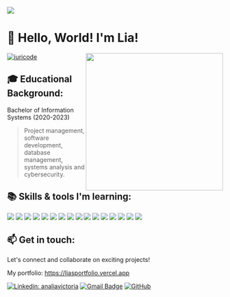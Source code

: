 ![](https://komarev.com/ghpvc/?username=analiavictoria&color=fc81ac)

# 🖤 Hello, World! I'm Lia!

<img align='right' src="https://pa1.narvii.com/6858/3d8d5712b4e31d70ee9ce9c30cdb06146a6db2fb_hq.gif" width="320">

[![iuricode](https://github-readme-stats.vercel.app/api/top-langs/?username=analiavictoria&hide=html&layout=compact&theme=radical)](https://github.com/anuraghazra/github-readme-stats)

## 🎓 Educational Background:

Bachelor of Information Systems (2020-2023)  
> Project management, software development, database management, systems analysis and cybersecurity.

## 📚 Skills & tools I'm learning:

<img src="https://img.shields.io/badge/JavaScript-F7DF1E?style=flat&logo=javascript&logoColor=black"> <img src="https://img.shields.io/badge/TypeScript-007ACC?style=flat&logo=typescript&logoColor=white">
<img src="https://img.shields.io/badge/React-20232A?style=flat&logo=react&logoColor=61DAFB">
<img src="https://img.shields.io/badge/-Node.js-3C873A?style=flat&logo=Node.js&logoColor=white">
<img src="https://img.shields.io/badge/-Angular-white?style=flat&logo=Angular&logoColor=dd0031">
<img src ="https://img.shields.io/badge/HTML5-E34F26?style=flat&logo=html5&logoColor=white">
<img src ="https://img.shields.io/badge/CSS3-1572B6?style=flat&logo=css3&logoColor=white">
<img src="https://img.shields.io/badge/Tailwind_CSS-38B2AC?style=flat&logo=tailwind-css&logoColor=white">
<img src="https://img.shields.io/badge/MUI-%230081CB.svg?style=flat&logo=mui&logoColor=white">
<img src="http://img.shields.io/badge/-Git-F1502F?style=flat&logo=git&logoColor=FFFFFF">
<img src="https://img.shields.io/badge/-Python-3670A0?style=flat&logo=python&logoColor=ffdd54">
<img src="https://img.shields.io/badge/c%23-%23239120.svg?style=flat&logo=csharp&logoColor=white">
<img src="https://img.shields.io/badge/Postman-FF6C37?style=flat&logo=postman&logoColor=white">
<img src="https://img.shields.io/badge/-Insomnia-black?style=flat&logo=insomnia&logoColor=5849BE">
<img src="https://img.shields.io/badge/figma-%23F24E1E.svg?style=flat&logo=figma&logoColor=white">
<img src="https://img.shields.io/badge/-selenium-%43B02A?style=flat&logo=selenium&logoColor=white">

## 📫 Get in touch:
Let's connect and collaborate on exciting projects!

My portfolio: https://liasportfolio.vercel.app  

[![Linkedin: analiavictoria](https://img.shields.io/badge/LinkedIn-0077B5?style=flat&logo=linkedin&logoColor=white&link=https://www.linkedin.com/in/analiavictoria/)](https://www.linkedin.com/in/analiavictoria/)
[![Gmail Badge](https://img.shields.io/badge/-analiavictoire@gmail.com-c14438?style=flat&logo=Gmail&logoColor=white&link=mailto:analiavictoire@gmail.com)](mailto:analiavictoire@gmail.com)
[![GitHub](https://img.shields.io/github/followers/analiavictoria?label=follow&style=social)](https://github.com/analiavictoria)
